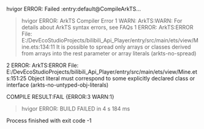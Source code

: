  hvigor ERROR: Failed :entry:default@CompileArkTS... 
> hvigor ERROR: ArkTS Compiler Error
1 WARN: ArkTS:WARN: For details about ArkTS syntax errors, see FAQs
1 ERROR: ArkTS:ERROR File: E:/DevEcoStudioProjects/bilibili_Api_Player/entry/src/main/ets/view/Mine.ets:134:11
 It is possible to spread only arrays or classes derived from arrays into the rest parameter or array literals (arkts-no-spread)


2 ERROR: ArkTS:ERROR File: E:/DevEcoStudioProjects/bilibili_Api_Player/entry/src/main/ets/view/Mine.ets:151:25
 Object literal must correspond to some explicitly declared class or interface (arkts-no-untyped-obj-literals)


COMPILE RESULT:FAIL {ERROR:3 WARN:1}
> hvigor ERROR: BUILD FAILED in 4 s 184 ms 

Process finished with exit code -1
